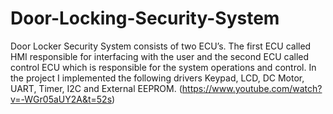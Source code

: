 # Door-Locking-Security-System
Door Locker Security System consists of two ECU’s. The first ECU called HMI responsible for interfacing with the user and the second ECU called control ECU which is responsible for the system operations and control. In the project I implemented the following drivers Keypad, LCD, DC Motor, UART, Timer, I2C and External EEPROM.
(https://www.youtube.com/watch?v=-WGr05aUY2A&t=52s)

